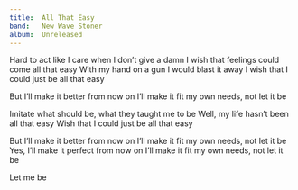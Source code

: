 ```yaml
---
title:  All That Easy
band:   New Wave Stoner
album:  Unreleased
---
```


Hard to act like I care
when I don’t give a damn
I wish that feelings could come all that easy
With my hand on a gun
I would blast it away
I wish that I could just be all that easy

But I’ll make it better from now on
I’ll make it fit my own needs, not let it be

Imitate what should be,
what they taught me to be
Well, my life hasn’t been all that easy
Wish that I could just be all that easy

But I’ll make it better from now on
I’ll make it fit my own needs, not let it be
Yes, I’ll make it perfect from now on
I’ll make it fit my own needs, not let it be

Let me be